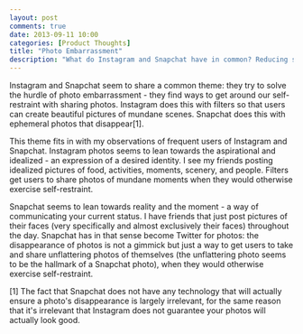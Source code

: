 ```yaml
---
layout: post
comments: true
date: 2013-09-11 10:00
categories: [Product Thoughts]
title: "Photo Embarrassment"
description: "What do Instagram and Snapchat have in common? Reducing self-restraint."
---
```


Instagram and Snapchat seem to share a common theme: they try to solve the hurdle of photo embarrassment - they find ways to get around our self-restraint with sharing photos. <!-- more --> Instagram does this with filters so that users can create beautiful pictures of mundane scenes. Snapchat does this with ephemeral photos that disappear[1].

This theme fits in with my observations of frequent users of Instagram and Snapchat. Instagram photos seems to lean towards the aspirational and idealized - an expression of a desired identity. I see my friends posting idealized pictures of food, activities, moments, scenery, and people. Filters get users to share photos of mundane moments when they would otherwise exercise self-restraint.

Snapchat seems to lean towards reality and the moment - a way of communicating your current status. I have friends that just post pictures of their faces (very specifically and almost exclusively their faces) throughout the day. Snapchat has in that sense become Twitter for photos: the disappearance of photos is not a gimmick but just a way to get users to take and share unflattering photos of themselves (the unflattering photo seems to be the hallmark of a Snapchat photo), when they would otherwise exercise self-restraint.


[1] The fact that Snapchat does not have any technology that will actually ensure a photo's disappearance is largely irrelevant, for the same reason that it's irrelevant that Instagram does not guarantee your photos will actually look good.